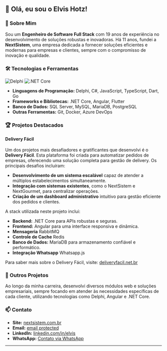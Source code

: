 ## 👋 Olá, eu sou o Elvis Hotz!

### 🚀 Sobre Mim

Sou um **Engenheiro de Software Full Stack** com 19 anos de experiência no desenvolvimento de soluções robustas e inovadoras. Há 11 anos, fundei a **NextSistem**, uma empresa dedicada a fornecer soluções eficientes e modernas para empresas e clientes, sempre com o compromisso de inovação e qualidade.

### 🛠️ Tecnologias e Ferramentas
![Delphi](https://img.shields.io/badge/Delphi-EA1B24?style=for-the-badge&logo=delphi&logoColor=white)
![.NET Core](https://img.shields.io/badge/.NET-512BD4?style=for-the-badge&logo=dotnet&logoColor=white)
- **Linguagens de Programação:** Delphi, C#, JavaScript, TypeScript, Dart, Go
- **Frameworks e Bibliotecas:** .NET Core, Angular, Flutter
- **Banco de Dados:** SQL Server, MySQL, MariaDB, PostgreSQL
- **Outras Ferramentas:** Git, Docker, Azure DevOps

### 🏆 Projetos Destacados

#### Delivery Fácil

Um dos projetos mais desafiadores e gratificantes que desenvolvi é o **Delivery Fácil**. Esta plataforma foi criada para automatizar pedidos de empresas, oferecendo uma solução completa para gestão de delivery. Os principais desafios incluíram:

- **Desenvolvimento de um sistema escalável** capaz de atender a múltiplos estabelecimentos simultaneamente.
- **Integração com sistemas existentes**, como o NextSistem e NextGourmet, para centralizar operações.
- **Criação de um dashboard administrativo** intuitivo para gestão eficiente dos pedidos e clientes.

A stack utilizada neste projeto inclui:

- **Backend:** .NET Core para APIs robustas e seguras.
- **Frontend:** Angular para uma interface responsiva e dinâmica.
- **Mensageria** RabbitMQ
- **Controle de Cache** Redis
- **Banco de Dados:** MariaDB para armazenamento confiável e performático.
- **Integração Whatsapp** Whatsapp.js

Para saber mais sobre o Delivery Fácil, visite: [deliveryfacil.net.br](https://deliveryfacil.net.br/)

### 💼 Outros Projetos

Ao longo da minha carreira, desenvolvi diversos módulos web e soluções empresariais, sempre focando em atender às necessidades específicas de cada cliente, utilizando tecnologias como Delphi, Angular e .NET Core.

### 📫 Contato

- **Site:** [nextsistem.com.br](https://nextsistem.com.br/)
- **Email:** [email protected](elvishotz@outlook.com)
- **LinkedIn:** [linkedin.com/in/elvis](https://www.linkedin.com/in/elvis)
- **WhatsApp:** [Contato via WhatsApp](https://api.whatsapp.com/send?phone=5544998061555)

---

